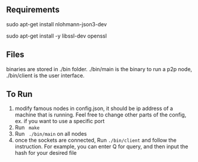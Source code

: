 ## Requirements
sudo apt-get install nlohmann-json3-dev

sudo apt-get install -y libssl-dev openssl

## Files
binaries are stored in ./bin folder.
./bin/main is the binary to run a p2p node, ./bin/client is the user interface.
## To Run
1. modify famous nodes in config.json, it should be ip address of a machine that is running. Feel free to change other parts of the config, ex. if you want to use a specific port
2. Run <code> make</code >
3. Run <code> ./bin/main</code > on all nodes
4. once the sockets are connected, Run <code>./bin/client</code> and follow the instruction. For example, you can enter Q for query, and then input the hash for your desired file
